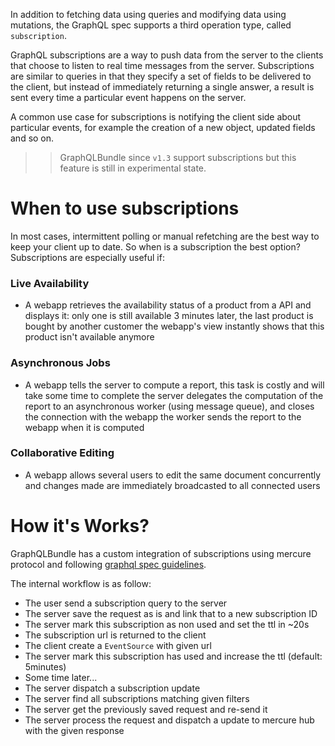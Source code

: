 In addition to fetching data using queries and modifying data using mutations, 
the GraphQL spec supports a third operation type, called `subscription`.

GraphQL subscriptions are a way to push data from the server to the clients that choose to listen to real time messages 
from the server. Subscriptions are similar to queries in that they specify a set of fields to be delivered to the client, 
but instead of immediately returning a single answer, a result is sent every time a particular event happens on the server.

A common use case for subscriptions is notifying the client side about particular events, 
for example the creation of a new object, updated fields and so on.

>> GraphQLBundle since `v1.3` support subscriptions but this feature
is still in experimental state.

# When to use subscriptions

In most cases, intermittent polling or manual refetching are the best way to keep your client up to date. 
So when is a subscription the best option? Subscriptions are especially useful if:

### Live Availability
- A webapp retrieves the availability status of a product from a API and displays it: only one is still available
3 minutes later, the last product is bought by another customer
the webapp's view instantly shows that this product isn't available anymore

### Asynchronous Jobs
- A webapp tells the server to compute a report, this task is costly and will take some time to complete
the server delegates the computation of the report to an asynchronous worker (using message queue), and closes the connection with the webapp
the worker sends the report to the webapp when it is computed

### Collaborative Editing
- A webapp allows several users to edit the same document concurrently and changes made are immediately broadcasted to all connected users

# How it's Works?

GraphQLBundle has a custom integration of subscriptions using mercure protocol 
and following [graphql spec guidelines](https://graphql.github.io/graphql-spec/draft/#sec-Subscription).

The internal workflow is as follow:

- The user send a subscription query to the server
- The server save the request as is and link that to a new subscription ID
- The server mark this subscription as non used and set the ttl in ~20s
- The subscription url is returned to the client
- The client create a `EventSource` with given url
- The server mark this subscription has used and increase the ttl (default: 5minutes)
- Some time later...
- The server dispatch a subscription update
- The server find all subscriptions matching given filters
- The server get the previously saved request and re-send it
- The server process the request and dispatch a update to mercure hub with the given response